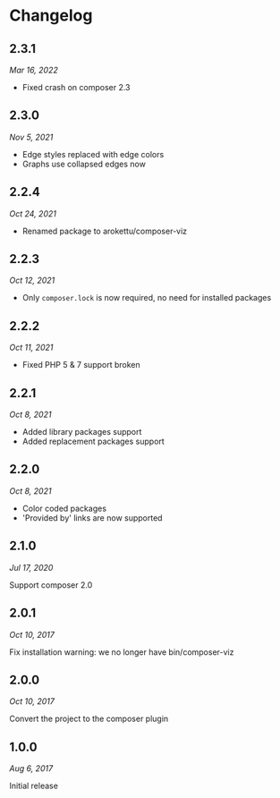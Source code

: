 # Changelog

## 2.3.1

*Mar 16, 2022*

* Fixed crash on composer 2.3

## 2.3.0

*Nov 5, 2021*

* Edge styles replaced with edge colors
* Graphs use collapsed edges now

## 2.2.4

*Oct 24, 2021*

* Renamed package to arokettu/composer-viz 

## 2.2.3

*Oct 12, 2021*

* Only `composer.lock` is now required, no need for installed packages

## 2.2.2

*Oct 11, 2021*

* Fixed PHP 5 & 7 support broken

## 2.2.1

*Oct 8, 2021*

* Added library packages support
* Added replacement packages support

## 2.2.0

*Oct 8, 2021*

* Color coded packages
* 'Provided by' links are now supported

## 2.1.0

*Jul 17, 2020*

Support composer 2.0

## 2.0.1

*Oct 10, 2017*

Fix installation warning: we no longer have bin/composer-viz

## 2.0.0

*Oct 10, 2017*

Convert the project to the composer plugin

## 1.0.0

*Aug 6, 2017*

Initial release
